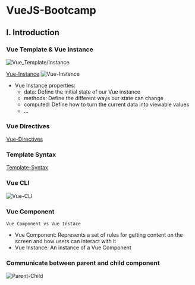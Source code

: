# VueJS-Bootcamp

## I. Introduction

### Vue Template & Vue Instance
![Vue_Template/Instance](https://i.ibb.co/G031CKJ/Screenshot-at-Sep-05-23-42-18.png)

[Vue-Instance](https://vuejs.org/v2/guide/instance.html)
![Vue-Instance](https://i.ibb.co/QrZ9wYN/Screenshot-at-Sep-05-23-58-07.png)

- Vue Instance properties:
  + data: Define the initial state of our Vue instance
  + methods: Define the different ways our state can change
  + computed: Define how to turn the current data into viewable values
  + ...

### Vue Directives
[Vue-Directives](https://vuejs.org/v2/guide/#Declarative-Rendering)

### Template Syntax
[Template-Syntax](https://vuejs.org/v2/guide/syntax.html)

### Vue CLI
![Vue-CLI](https://i.ibb.co/Cv2Lgwr/Capture.png)

### Vue Component
`Vue Component vs Vue Instace`
- Vue Component: Represents a set of rules for getting content on the screen and how users can interact with it
- Vue Instance: An instance of a Vue Component

### Communicate between parent and child component
![Parent-Child](https://i.ibb.co/0GVdXGV/Capture.png)
